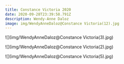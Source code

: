 ```yaml
---
title: Constance Victoria 2020
date: 2020-09-28T23:39:58.791Z
description: Wendy-Anne Daloz
image: img/WendyAnneDaloz@Constance Victoria(12).jpg
---
```

![](img/WendyAnneDaloz@Constance Victoria(3).jpg)

![](img/WendyAnneDaloz@Constance Victoria(2).jpg)

![](img/WendyAnneDaloz@Constance Victoria(5).jpg)